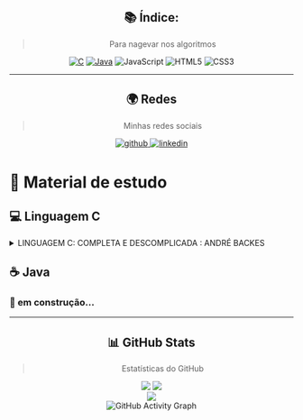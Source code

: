 

<div align="center">

## :books: Índice:
> Para nagevar nos algoritmos
  
   [![C](https://img.shields.io/badge/c-%2300599C.svg?style=for-the-badge&logo=c&logoColor=white)](#📕-linguagem-c)
   [![Java](https://img.shields.io/badge/java-%23ED8B00.svg?style=for-the-badge&logo=java&logoColor=white)](#📙-java) 
   ![JavaScript](https://img.shields.io/badge/javascript-%23323330.svg?style=for-the-badge&logo=javascript&logoColor=%23F7DF1E) 
   ![HTML5](https://img.shields.io/badge/html5-%23E34F26.svg?style=for-the-badge&logo=html5&logoColor=white) 
   ![CSS3](https://img.shields.io/badge/css3-%231572B6.svg?style=for-the-badge&logo=css3&logoColor=white)
   ____
## 🌍 Redes  

>Minhas redes sociais

<a href="https://github.com/Fariaslr" target="_blank">
<img src=https://img.shields.io/badge/github-%2324292e.svg?&style=for-the-badge&logo=github&logoColor=white alt=github style="margin-bottom: 5px;" />
</a>
<a href="https://www.linkedin.com/in/lucas-farias-806061209/" target="_blank">
<img src=https://img.shields.io/badge/linkedin-%231E77B5.svg?&style=for-the-badge&logo=linkedin&logoColor=white alt=linkedin style="margin-bottom: 5px;" /></a></a></div>

# :book: Material de estudo
<div align="left">

##  💻 Linguagem C 

<details>
<summary>LINGUAGEM C: COMPLETA E DESCOMPLICADA : ANDRÉ BACKES  </summary>

   > Link para a compra do [livro](https://www.amazon.com.br/Linguagem-Completa-Descomplicada-Andr%C3%A9-Backes/dp/8535268553)
   1. [Lendo e escrevendo nas variáveis](https://github.com/Fariaslr/Lendo-e-escrevendo-nas-variaveis)
   2. [As operações que podemos fazer com as variáveis](https://github.com/Fariaslr/As-operacoes-que-podemos-fazer-com-as-variaveis)
   3. [Comando de controle de condicional](https://github.com/Fariaslr/Comando-de-controle-de-qualidade)
   4. [Comandos de repetição](https://github.com/Fariaslr)
   5. [Vetores e matrizes – arrays](https://github.com/Fariaslr)
   6. [Tipos definidos pelo programador](https://github.com/Fariaslr)
   7. [Funções](https://github.com/Fariaslr)
   8. [Ponteiros](https://github.com/Fariaslr)
   9. [Alocação dinâmica](https://github.com/Fariaslr)
   10. [Arquivos](https://github.com/Fariaslr)

<summary></summary>
</details>
</div>

## ☕ Java
### :hammer: em construção...
___
<div align="center">

## 📊 GitHub Stats

>Estatísticas do GitHub

![](https://github-readme-stats.vercel.app/api/top-langs/?username=Fariaslr&theme=merko&hide_border=true&include_all_commits=false&count_private=true&layout=compact) 
![](https://github-readme-stats.vercel.app/api?username=Fariaslr&theme=merko&hide_border=true&include_all_commits=false&count_private=true)<br/>
![](https://github-readme-streak-stats.herokuapp.com/?user=Fariaslr&theme=merko&hide_border=true)<br/>
![GitHub Activity Graph](https://activity-graph.herokuapp.com/graph?username=Fariaslr)</div>


